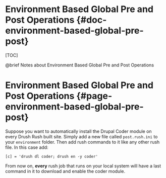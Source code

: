 Environment Based Global Pre and Post Operations {#doc-environment-based-global-pre-post}
===============

[TOC]

@brief Notes about Environment Based Global Pre and Post Operations

Environment Based Global Pre and Post Operations {#page-environment-based-global-pre-post}
====================

Suppose you want to automatically install the Drupal Coder module on every Drush Rush built site. Simply add a new file called `post.rush.ini` to your `environment` folder. Then add rush commands to it like any other rush file.  In this case add:

    [c] = 'drush dl coder; drush en -y coder' 

From now on, **every** rush job that runs on your local system will have a last command in it to download and enable the coder module.